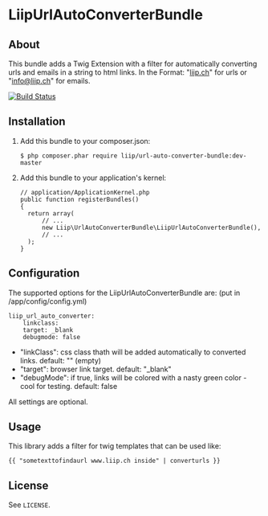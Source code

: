 # LiipUrlAutoConverterBundle #

## About ##

This bundle adds a Twig Extension with a filter for automatically converting urls and emails in a string to html links.
In the Format: "<a href="http://liip.ch">liip.ch</a>" for urls or "<a href="mailto:info@liip.ch">info@liip.ch</a>" for emails.

[![Build Status](https://secure.travis-ci.org/liip/LiipUrlAutoConverterBundle.png)](http://travis-ci.org/liip/LiipUrlAutoConverterBundle)

## Installation ##

 1. Add this bundle to your composer.json:

        $ php composer.phar require liip/url-auto-converter-bundle:dev-master

 2. Add this bundle to your application's kernel:

        // application/ApplicationKernel.php
        public function registerBundles()
        {
          return array(
              // ...
              new Liip\UrlAutoConverterBundle\LiipUrlAutoConverterBundle(),
              // ...
          );
        }

## Configuration ##

The supported options for the LiipUrlAutoConverterBundle are: (put in /app/config/config.yml)

    liip_url_auto_converter:
        linkclass:
        target: _blank
        debugmode: false


- "linkClass":  css class thath will be added automatically to converted links. default: "" (empty)
- "target":     browser link target. default: "_blank"
- "debugMode":  if true, links will be colored with a nasty green color - cool for testing. default: false

All settings are optional.

## Usage ##

This library adds a filter for twig templates that can be used like:

    {{ "sometexttofindaurl www.liip.ch inside" | converturls }}

## License ##

See `LICENSE`.
